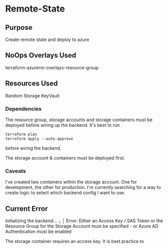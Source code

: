 # **Remote-State**

## Purpose
Create remote state and deploy to azure

## NoOps Overlays Used

terraform-azurerm-overlays-resource-group

## Resources Used

Random
Storage
KeyVault

### Dependencies
The resource group, storage accounts and storage containers must be deployed before wiring up the backend.
It's best to run 
```hcl 
terraform plan 
terraform apply --auto-approve
``` 
before wiring the backend.

The storage account & containers must be deployed first.

### Caveats
I've created two containers within the storage account. One for development, the other for production. I'm currently searching for a way to create logic to select which backend config I want to use.

## Current Error

Initializing the backend...
╷
│ Error: Either an Access Key / SAS Token or the Resource Group for the Storage Account must be specified - or Azure AD Authentication must be enabled

The storage container requires an access key. It is best practice to 

